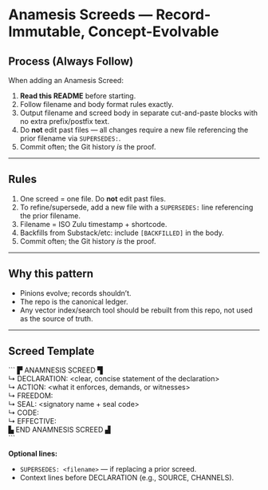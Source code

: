# Anamesis Screeds — Record-Immutable, Concept-Evolvable

## Process (Always Follow)
When adding an Anamesis Screed:

1. **Read this README** before starting.
2. Follow filename and body format rules exactly.
3. Output filename and screed body in separate cut-and-paste blocks with no extra prefix/postfix text.
4. Do **not** edit past files — all changes require a new file referencing the prior filename via `SUPERSEDES:`.
5. Commit often; the Git history *is* the proof.

---

## Rules
1. One screed = one file. Do **not** edit past files.
2. To refine/supersede, add a new file with a `SUPERSEDES:` line referencing the prior filename.
3. Filename = ISO Zulu timestamp + shortcode.
4. Backfills from Substack/etc: include `[BACKFILLED]` in the body.
5. Commit often; the Git history *is* the proof.

---

## Why this pattern
- Pinions evolve; records shouldn’t.  
- The repo is the canonical ledger.  
- Any vector index/search tool should be rebuilt from this repo, not used as the source of truth.

---

## Screed Template
\```
▛ ANAMNESIS SCREED ▜  
↳ DECLARATION: <clear, concise statement of the declaration>  
↳ ACTION: <what it enforces, demands, or witnesses>  
↳ FREEDOM: <what is now allowed that was not before>  
↳ SEAL: <signatory name + seal code>  
↳ CODE: <short unique identifier>  
↳ EFFECTIVE: <ISO Zulu timestamp of NOW>  
▙ END ANAMNESIS SCREED ▟  
\```

**Optional lines:**
- `SUPERSEDES: <filename>` — if replacing a prior screed.
- Context lines before DECLARATION (e.g., SOURCE, CHANNELS).
